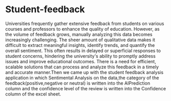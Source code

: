 # Student-feedback
Universities frequently gather extensive feedback from students on various courses and professors to enhance the quality of education. However, as the volume of feedback grows, manually analyzing this data becomes increasingly challenging. The sheer amount of qualitative data makes it difficult to extract meaningful insights, identify trends, and quantify the overall sentiment. This often results in delayed or superficial responses to student concerns, hindering the university's ability to promptly address issues and improve educational outcomes. There is a need for efficient, scalable solutions that can process and analyze this feedback in a timely and accurate manner.Then we came up with the student feedback analysis application in which Sentimental Analysis on the data,the category of the feedback(positive,negative or neutral) is written into the AIPrediction column and the confidence level of the review is written into the Confidence column of the excel sheet.

